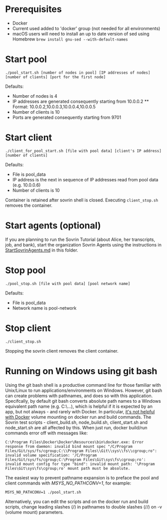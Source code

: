 # Prerequisites
* Docker
* Current used added to 'docker' group (not needed for all environments)
* macOS users will need to install an up to date version of sed using Homebrew `brew install gnu-sed --with-default-names`

# Start pool
```
./pool_start.sh [number of nodes in pool] [IP addresses of nodes] [number of clients] [port for the first node]
```
Defaults:
* Number of nodes is 4
* IP addresses are generated consequently starting from 10.0.0.2
** Format: 10.0.0.2,10.0.0.3,10.0.0.4,10.0.0.5
* Number of clients is 10
* Ports are generated consequently starting from 9701

# Start client
```
./client_for_pool_start.sh [file with pool data] [client's IP address] [number of clients]
```
Defaults:
* File is pool_data
* IP address is the next in sequence of IP addresses read from pool data (e.g. 10.0.0.6)
* Number of clients is 10

Container is retained after sovrin shell is closed. Executing ```client_stop.sh``` removes the container.

# Start agents (optional)

If you are planning to run the Sovrin Tutorial (about Alice, her transcripts, job, and bank), start the organization Sovrin Agents using the instructions in [StartSovrinAgents.md](StartSovrinAgents.md) in this folder.

# Stop pool
```
./pool_stop.sh [file with pool data] [pool network name]
```
Defaults:
* File is pool_data
* Network name is pool-network

# Stop client
```
./client_stop.sh
```
Stopping the sovrin client removes the client container.

# Running on Windows using git bash

Using the git bash shell is a productive command line for those familiar with Unix/Linux to run applications/environments on Windows. However, git bash can create problems with pathnames, and does so with this application. Specifcally, by default git bash converts absolute path names to a Windows equivalent path name (e.g. C:\\...), which is helpful if it is expected by an app, but not always - and rarely with Docker.  In particular, [it's not helpful with Docker](https://github.com/moby/moby/issues/24029) volume mounting on docker run and build commands. The Sovrin test scripts - client_build.sh, node_build.sh, client_start.sh and node_start.sh are all affected by this. When just run, docker build/run commands error off with messages like:

```
C:\Program Files\Docker\Docker\Resources\bin\docker.exe: Error response from daemon: invalid bind mount spec "/C/Program Files/Git/sys/fs/cgroup;C:\\Program Files\\Git\\sys\\fs\\cgroup;ro": invalid volume specification: '/C/Program Files/Git/sys/fs/cgroup;C:\Program Files\Git\sys\fs\cgroup;ro': invalid mount config for type "bind": invalid mount path: '\Program Files\Git\sys\fs\cgroup;ro' mount path must be absolute.
```

The easiest way to prevent pathname expansion is to preface the pool and client commands with *MSYS_NO_PATHCONV=1*, for example:

```
MSYS_NO_PATHCONV=1 ./pool_start.sh
```

Alternatively, you can edit the scripts and on the docker run and build scripts, change leading slashes (/) in pathnames to double slashes (//) on -v (volume mount) parameters.
